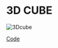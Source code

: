 # 3D CUBE

![3Dcube](https://github.com/user-attachments/assets/06711e20-7e78-408c-8235-5cb034993f18)

[Code](https://github.com/Edveika/DirectX9-Beginning/tree/main/DirectX93DCube)
